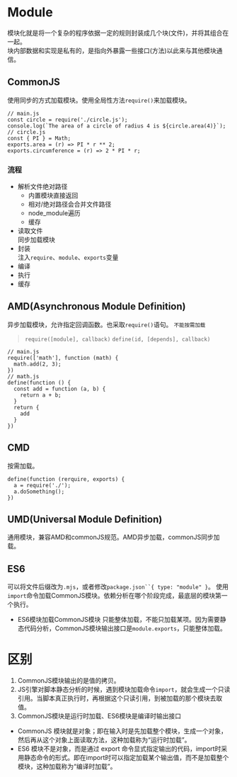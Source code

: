 # Module
模块化就是将一个复杂的程序依据一定的规则封装成几个块(文件)，并将其组合在一起。  
块内部数据和实现是私有的，是指向外暴露一些接口(方法)以此来与其他模块通信。
## CommonJS
使用同步的方式加载模块。使用全局性方法`require()`来加载模块。
```
// main.js
const circle = require('./circle.js');
console.log(`The area of a circle of radius 4 is ${circle.area(4)}`);
// circle.js
const { PI } = Math;
exports.area = (r) => PI * r ** 2;
exports.circumference = (r) => 2 * PI * r;
```

### 流程
- 解析文件绝对路径    
  - 内置模块直接返回
  - 相对/绝对路径会合并文件路径
  - node_module遍历
  - 缓存
- 读取文件    
同步加载模块
- 封装    
注入`require`、`module`、`exports`变量
- 编译    
- 执行    
- 缓存    
## AMD(Asynchronous Module Definition)
异步加载模块，允许指定回调函数。也采取`require()`语句。
`不能按需加载`
> `require([module], callback)`
> `define(id, [depends], callback)`
```
// main.js
require(['math'], function (math) {
  math.add(2, 3);
})
// math.js
define(function () {
  const add = function (a, b) {
    return a + b;
  }
  return {
    add
  }
})
```
## CMD
按需加载。
```
define(function (rerquire, exports) {
  a = require('./');
  a.doSomething();
})
```
## UMD(Universal Module Definition)
通用模块，兼容AMD和commonJS规范。AMD异步加载，commonJS同步加载。
## ES6
可以将文件后缀改为`.mjs`，或者修改`package.json``{ type: "module" }`。
使用`import`命令加载CommonJS模块。依赖分析在哪个阶段完成，最底层的模块第一个执行。
- ES6模块加载CommonJS模块
只能整体加载，不能只加载某项。因为需要静态代码分析，CommonJS模块输出接口是`module.exports`，只能整体加载。
# 区别
1. CommonJS模块输出的是值的拷贝。
2. JS引擎对脚本静态分析的时候，遇到模块加载命令`import`，就会生成一个只读引用。当脚本真正执行时，再根据这个只读引用，到被加载的那个模块去取值。
3. CommonJS模块是运行时加载、ES6模块是编译时输出接口
  - CommonJS 模块就是对象；即在输入时是先加载整个模块，生成一个对象，然后再从这个对象上面读取方法，这种加载称为“运行时加载”。
  - ES6 模块不是对象，而是通过 export 命令显式指定输出的代码，import时采用静态命令的形式。即在import时可以指定加载某个输出值，而不是加载整个模块，这种加载称为“编译时加载”。